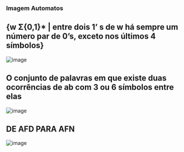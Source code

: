 ### Imagem Automatos 

## {w Σ{0,1}* | entre dois 1’ s de w há sempre um número par de 0’s, exceto nos últimos 4 símbolos}
![image](https://github.com/user-attachments/assets/d8c7d62a-cfb9-4723-80bf-c4f1a6f7c08c)

## O conjunto de palavras em que existe duas ocorrências de ab com 3 ou 6 símbolos entre elas
![image](https://github.com/user-attachments/assets/4e9d1587-01f3-47c8-a5d2-db1065b03af3)

## DE AFD PARA AFN
![image](https://github.com/user-attachments/assets/f4e8adb5-4084-4636-8891-32474b3e1d84)
